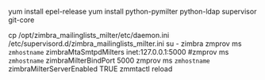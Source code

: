 yum install epel-release
yum install python-pymilter python-ldap supervisor git-core

cp /opt/zimbra_mailinglists_milter/etc/daemon.ini /etc/supervisord.d/zimbra_mailinglists_milter.ini
su - zimbra
zmprov ms `zmhostname` zimbraMtaSmtpdMilters inet:127.0.0.1:5000
#zmprov ms `zmhostname` zimbraMilterBindPort 5000
zmprov ms `zmhostname` zimbraMilterServerEnabled TRUE
zmmtactl reload
